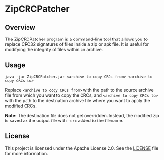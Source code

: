 # ZipCRCPatcher

## Overview
The ZipCRCPatcher program is a command-line tool that allows you to replace CRC32 signatures of files inside a zip or apk file. It is useful for modifying the integrity of files within an archive.

## Usage
```
java -jar ZipCRCPatcher.jar <archive to copy CRCs from> <archive to copy CRCs to>
```

Replace `<archive to copy CRCs from>` with the path to the source archive file from which you want to copy the CRCs, and `<archive to copy CRCs to>` with the path to the destination archive file where you want to apply the modified CRCs.

**Note:** The destination file does not get overridden. Instead, the modified zip is saved as the output file with `-crc` added to the filename.

## License
This project is licensed under the Apache License 2.0. See the [LICENSE](LICENSE) file for more information.